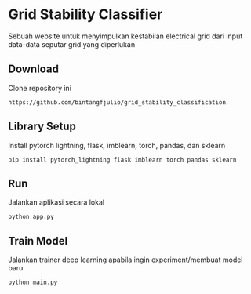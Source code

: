 # Grid Stability Classifier

Sebuah website untuk menyimpulkan kestabilan electrical grid dari input data-data seputar grid yang diperlukan

## Download
Clone repository ini
```
https://github.com/bintangfjulio/grid_stability_classification
```
## Library Setup
Install pytorch lightning, flask, imblearn, torch, pandas, dan sklearn
```
pip install pytorch_lightning flask imblearn torch pandas sklearn
```

## Run
Jalankan aplikasi secara lokal
```
python app.py
```

## Train Model
Jalankan trainer deep learning apabila ingin experiment/membuat model baru
```
python main.py
```
